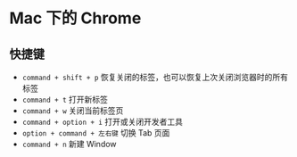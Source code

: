 # Mac 下的 Chrome

## 快捷键

- `command + shift + p` 恢复关闭的标签，也可以恢复上次关闭浏览器时的所有标签
- `command + t` 打开新标签
- `command + w` 关闭当前标签页
- `command + option + i` 打开或关闭开发者工具
- `option + command + 左右键` 切换 Tab 页面
- `command + n` 新建 Window
